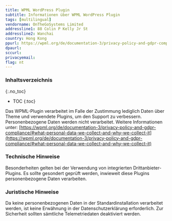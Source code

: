```yaml
---
title: WPML WordPress Plugin
subtitle: Informationen über WPML WordPress Plugin
tags: [multilingual]
vendorname: OnTheGoSystems Limited
addressline1: 88 Colin P Kelly Jr St
addressline2: Wanchai
country: Hong Kong
ppurl: https://wpml.org/de/documentation-3/privacy-policy-and-gdpr-compliance/#data-collected-by-the-wpml-plugin-and-add-ons-you-use
dpaurl:
sccurl: 
privacyemail:
flag: nt
---
```

### Inhaltsverzeichnis
{:.no_toc}
* TOC
{:toc}

Das WPML-Plugin verarbeitet im Falle der Zustimmung lediglich Daten über Theme und verwendete Plugins, um den Support zu verbessern. Personenbezogene Daten werden nicht verarbeitet. Weitere Informationen unter: [https://wpml.org/de/documentation-3/privacy-policy-and-gdpr-compliance/#what-personal-data-we-collect-and-why-we-collect-it](https://wpml.org/de/documentation-3/privacy-policy-and-gdpr-compliance/#what-personal-data-we-collect-and-why-we-collect-it)

### Technische Hinweise
Besonderheiten gelten bei der Verwendung von integrierten Drittanbieter-Plugins. Es sollte gesondert geprüft werden, inwieweit diese Plugins personenbezogene Daten verarbeiten.

### Juristische Hinweise
Da keine personenbezogenen Daten in der Standardinstallation verarbeitet werden, ist keine Erwähnung in der Datenschutzerklärung erforderlich. Zur Sicherheit sollten sämtliche Telemetriedaten deaktiviert werden.